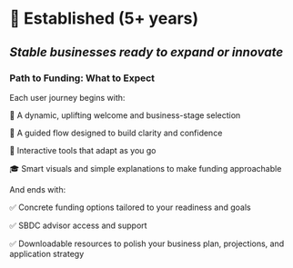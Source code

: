 # 🏢 Established (5+ years)

## *Stable businesses ready to expand or innovate*

### Path to Funding: What to Expect

Each user journey begins with:

🎯 A dynamic, uplifting welcome and business-stage selection

🧭 A guided flow designed to build clarity and confidence

🧰 Interactive tools that adapt as you go

🎓 Smart visuals and simple explanations to make funding approachable

And ends with:

✅ Concrete funding options tailored to your readiness and goals

✅ SBDC advisor access and support

✅ Downloadable resources to polish your business plan, projections, and application strategy
